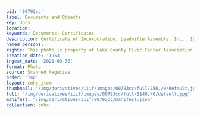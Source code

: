 ```yaml
---
pid: '00793cc'
label: Documents and Objects
key: docs
location: 
keywords: Documents, Certificates
description: Certificate of Incorporation, Leadville Assembly, Inc., 1953
named_persons: 
rights: This photo is property of Lake County Civic Center Association.
creation_date: '1953'
ingest_date: '2021-03-30'
format: Photo
source: Scanned Negative
order: '740'
layout: cmhc_item
thumbnail: "/img/derivatives/iiif/images/00793cc/full/250,/0/default.jpg"
full: "/img/derivatives/iiif/images/00793cc/full/1140,/0/default.jpg"
manifest: "/img/derivatives/iiif/00793cc/manifest.json"
collection: cmhc
---
```

